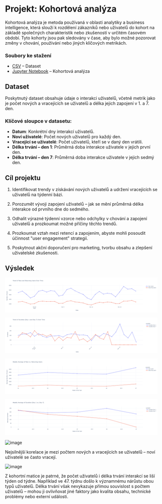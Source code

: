 # Projekt: Kohortová analýza
Kohortová analýza je metoda používaná v oblasti analytiky a business intelligence, která slouží k rozdělení zákazníků nebo uživatelů do kohort na základě společných charakteristik nebo zkušeností v určitém časovém období. Tyto kohorty jsou pak sledovány v čase, aby bylo možné pozorovat změny v chování, používání nebo jiných klíčových metrikách.

###  Soubory ke stažení
-  [CSV](cohorts.csv) – Dataset
-  [Jupyter Notebook](kohortova-analyza.ipynb) – Kohortová analýza


## Dataset
Poskytnutý dataset obsahuje údaje o interakci uživatelů, včetně metrik jako je počet nových a vracejících se uživatelů a délka jejich zapojení v 1. a 7. den.


### Klíčové sloupce v datasetu:
- **Datum**: Konkrétní dny interakcí uživatelů.
- **Noví uživatelé**: Počet nových uživatelů pro každý den.
- **Vracející se uživatelé**: Počet uživatelů, kteří se v daný den vrátili.
- **Délka trvání – den 1**: Průměrná doba interakce uživatele v jejich první den.
- **Délka trvání – den 7**: Průměrná doba interakce uživatele v jejich sedmý den.

## Cíl projektu
1. Identifikovat trendy v získávání nových uživatelů a udržení vracejících se uživatelů na týdenní bázi.

2. Porozumět vývoji zapojení uživatelů – jak se mění průměrná délka interakce od prvního dne do sedmého.

3. Odhalit výrazné týdenní vzorce nebo odchylky v chování a zapojení uživatelů a prozkoumat možné příčiny těchto trendů.

4. Prozkoumat vztah mezi retencí a zapojením, abyste mohli posoudit účinnost "user engagement" strategií.

6. Poskytnout akční doporučení pro marketing, tvorbu obsahu a zlepšení uživatelské zkušenosti.

## Výsledek
![kohortova-analyza](https://github.com/paget82/kohortova-analyza/blob/main/Trend%20of%20New%20and%20Returning%20Users%20Over%20Time.png)

![kohortova-analyza](https://github.com/paget82/kohortova-analyza/blob/main/Trend%20of%20Duration%20(Day%201%20and%20Day%207)%20Over%20Time.png)

![kohortova-analyza](https://github.com/paget82/kohortova-analyza/raw/main/Weekly%20Average%20of%20New%20vs.%20Returning%20Users.png)

![kohortova-analyza](https://github.com/paget82/kohortova-analyza/raw/main/Weekly%20Average%20of%20Duration.png)





![image](https://github.com/user-attachments/assets/a5ec873b-154f-4971-b144-91e5732848d2)

Nejsilnější korelace je mezi počtem nových a vracejících se uživatelů – noví uživatelé se často vracejí.

![image](https://github.com/user-attachments/assets/6e2019ba-0c00-4669-89ad-af2b10413db7)

Z kohortní matice je patrné, že počet uživatelů i délka trvání interakcí se liší týden od týdne. Například ve 47. týdnu došlo k významnému nárůstu obou typů uživatelů. Délka trvání však nevykazuje přímou souvislost s počtem uživatelů – mohou ji ovlivňovat jiné faktory jako kvalita obsahu, technické problémy nebo externí události.


